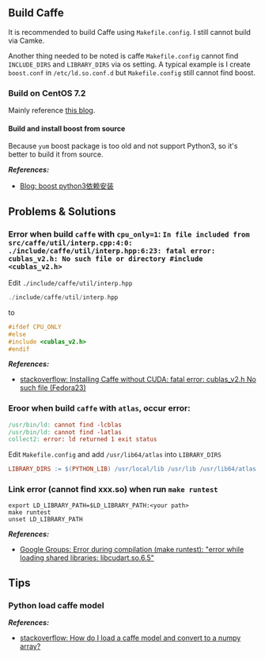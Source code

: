 ## Build Caffe

It is recommended to build Caffe using `Makefile.config`. I still cannot build via Camke. 

Another thing needed to be noted is caffe `Makefile.config` cannot find `INCLUDE_DIRS` and `LIBRARY_DIRS` via os setting. A typical example is I create `boost.conf` in `/etc/ld.so.conf.d` but `Makefile.config` still cannot find boost.

### Build on CentOS 7.2

Mainly reference [this blog](https://www.mtyun.com/library/how-to-install-caffe-on-centos7).

#### Build and install boost from source

Because `yum` boost package is too old and not support Python3, so it's better to build it from source.

***References:***

- [Blog: boost python3依赖安装](https://www.cnblogs.com/freeweb/p/9209362.html)

## Problems & Solutions

### Error when build `caffe` with `cpu_only=1`: `In file included from src/caffe/util/interp.cpp:4:0: ./include/caffe/util/interp.hpp:6:23: fatal error: cublas_v2.h: No such file or directory #include <cublas_v2.h>`

Edit `./include/caffe/util/interp.hpp`

```c++
./include/caffe/util/interp.hpp
```

to

```c++
#ifdef CPU_ONLY
#else
#include <cublas_v2.h>
#endif
```

***References:***

- [stackoverflow: Installing Caffe without CUDA: fatal error: cublas_v2.h No such file (Fedora23)](https://stackoverflow.com/a/35286011/4636081)

### Eroor when build `caffe` with `atlas`, occur error:

```makefile
/usr/bin/ld: cannot find -lcblas
/usr/bin/ld: cannot find -latlas
collect2: error: ld returned 1 exit status
```

Edit `Makefile.config` and add `/usr/lib64/atlas` into `LIBRARY_DIRS`

```makefile
LIBRARY_DIRS := $(PYTHON_LIB) /usr/local/lib /usr/lib /usr/lib64/atlas
```

### Link error (cannot find xxx.so) when run `make runtest`

```shell
export LD_LIBRARY_PATH=$LD_LIBRARY_PATH:<your path>
make runtest
unset LD_LIBRARY_PATH
```

***References:***

- [Google Groups: Error during compilation (make runtest): "error while loading shared libraries: libcudart.so.6.5"](https://groups.google.com/d/msg/caffe-users/dcZrE3-60mc/XYQRIDrmBgAJ)

## Tips

### Python load caffe model

***References:***

- [stackoverflow: How do I load a caffe model and convert to a numpy array?](https://stackoverflow.com/a/45208380/4636081)